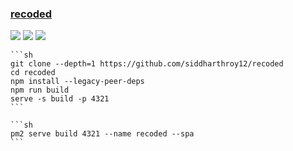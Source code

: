 ### [recoded](https://github.com/siddharthroy12/recoded)

![](https://img.shields.io/github/license/siddharthroy12/recoded) [![](https://img.shields.io/github/last-commit/scillidan//mainrecoded)](https://github.com/scillidan/recoded) ![](https://img.shields.io/badge/Vercel-black?style=flat&logo=Vercel&logoColor=white)

````{tab} From source
```sh
git clone --depth=1 https://github.com/siddharthroy12/recoded
cd recoded
npm install --legacy-peer-deps
npm run build
serve -s build -p 4321
```
````

````{tab} PM2
```sh
pm2 serve build 4321 --name recoded --spa
```
````